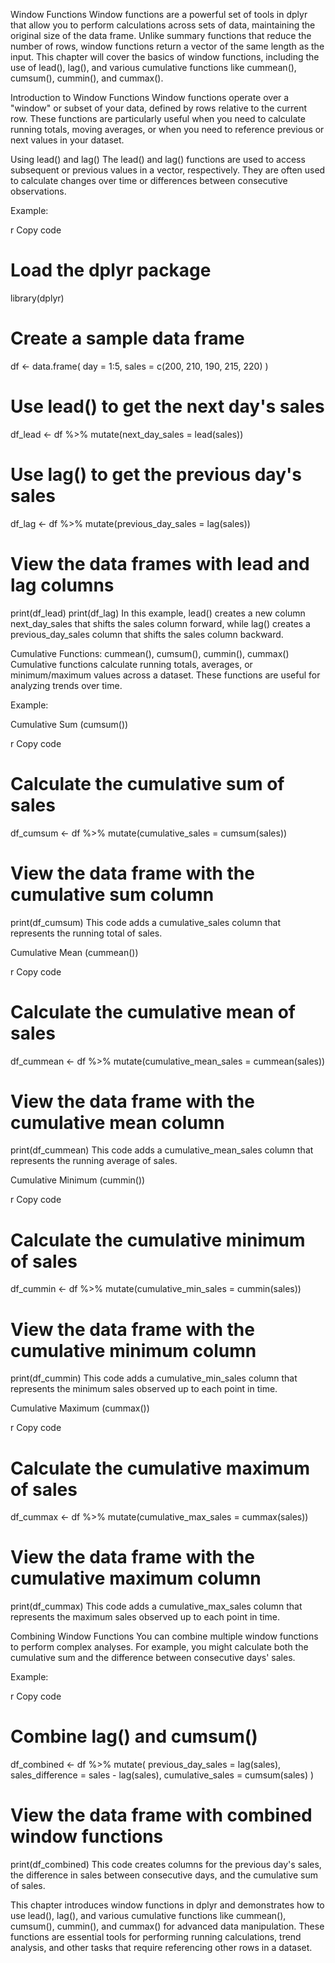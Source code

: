 Window Functions 
Window functions are a powerful set of tools in dplyr that allow you to perform calculations across sets of data, maintaining the original size of the data frame. Unlike summary functions that reduce the number of rows, window functions return a vector of the same length as the input. This chapter will cover the basics of window functions, including the use of lead(), lag(), and various cumulative functions like cummean(), cumsum(), cummin(), and cummax().

Introduction to Window Functions
Window functions operate over a "window" or subset of your data, defined by rows relative to the current row. These functions are particularly useful when you need to calculate running totals, moving averages, or when you need to reference previous or next values in your dataset.

Using lead() and lag()
The lead() and lag() functions are used to access subsequent or previous values in a vector, respectively. They are often used to calculate changes over time or differences between consecutive observations.

Example:

r
Copy code
# Load the dplyr package
library(dplyr)

# Create a sample data frame
df <- data.frame(
  day = 1:5,
  sales = c(200, 210, 190, 215, 220)
)

# Use lead() to get the next day's sales
df_lead <- df %>% mutate(next_day_sales = lead(sales))

# Use lag() to get the previous day's sales
df_lag <- df %>% mutate(previous_day_sales = lag(sales))

# View the data frames with lead and lag columns
print(df_lead)
print(df_lag)
In this example, lead() creates a new column next_day_sales that shifts the sales column forward, while lag() creates a previous_day_sales column that shifts the sales column backward.

Cumulative Functions: cummean(), cumsum(), cummin(), cummax()
Cumulative functions calculate running totals, averages, or minimum/maximum values across a dataset. These functions are useful for analyzing trends over time.

Example:

Cumulative Sum (cumsum())

r
Copy code
# Calculate the cumulative sum of sales
df_cumsum <- df %>% mutate(cumulative_sales = cumsum(sales))

# View the data frame with the cumulative sum column
print(df_cumsum)
This code adds a cumulative_sales column that represents the running total of sales.

Cumulative Mean (cummean())

r
Copy code
# Calculate the cumulative mean of sales
df_cummean <- df %>% mutate(cumulative_mean_sales = cummean(sales))

# View the data frame with the cumulative mean column
print(df_cummean)
This code adds a cumulative_mean_sales column that represents the running average of sales.

Cumulative Minimum (cummin())

r
Copy code
# Calculate the cumulative minimum of sales
df_cummin <- df %>% mutate(cumulative_min_sales = cummin(sales))

# View the data frame with the cumulative minimum column
print(df_cummin)
This code adds a cumulative_min_sales column that represents the minimum sales observed up to each point in time.

Cumulative Maximum (cummax())

r
Copy code
# Calculate the cumulative maximum of sales
df_cummax <- df %>% mutate(cumulative_max_sales = cummax(sales))

# View the data frame with the cumulative maximum column
print(df_cummax)
This code adds a cumulative_max_sales column that represents the maximum sales observed up to each point in time.

Combining Window Functions
You can combine multiple window functions to perform complex analyses. For example, you might calculate both the cumulative sum and the difference between consecutive days' sales.

Example:

r
Copy code
# Combine lag() and cumsum()
df_combined <- df %>% 
  mutate(
    previous_day_sales = lag(sales),
    sales_difference = sales - lag(sales),
    cumulative_sales = cumsum(sales)
  )

# View the data frame with combined window functions
print(df_combined)
This code creates columns for the previous day's sales, the difference in sales between consecutive days, and the cumulative sum of sales.

This chapter introduces window functions in dplyr and demonstrates how to use lead(), lag(), and various cumulative functions like cummean(), cumsum(), cummin(), and cummax() for advanced data manipulation. These functions are essential tools for performing running calculations, trend analysis, and other tasks that require referencing other rows in a dataset.
